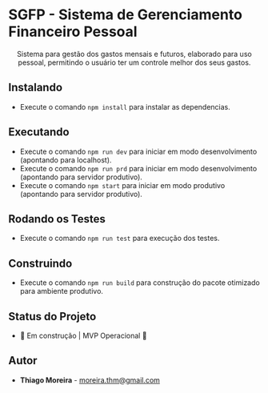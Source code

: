 # SGFP - Sistema de Gerenciamento Financeiro Pessoal

<p align="center">Sistema para gestão dos gastos mensais e futuros, elaborado para uso pessoal, permitindo o usuário ter um controle melhor dos seus gastos.</p>

## Instalando

- Execute o comando `npm install` para instalar as dependencias.

## Executando

- Execute o comando `npm run dev` para iniciar em modo desenvolvimento (apontando para localhost).
- Execute o comando `npm run prd` para iniciar em modo desenvolvimento (apontando para servidor produtivo).
- Execute o comando `npm start` para iniciar em modo produtivo (apontando para servidor produtivo).

## Rodando os Testes

- Execute o comando `npm run test` para execução dos testes.

## Construindo

- Execute o comando `npm run build` para construção do pacote otimizado para ambiente produtivo.

## Status do Projeto

- 🚀 Em construção | MVP Operacional 🚀

## Autor

- **Thiago Moreira** - moreira.thm@gmail.com
